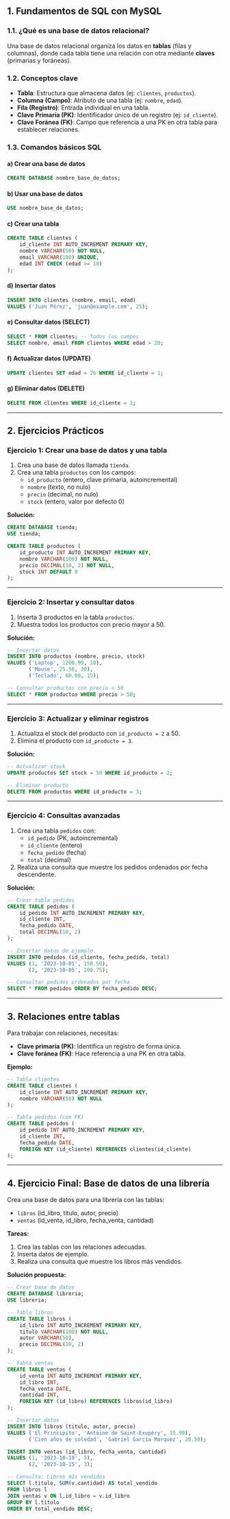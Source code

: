 

## **1. Fundamentos de SQL con MySQL**

### **1.1. ¿Qué es una base de datos relacional?**
Una base de datos relacional organiza los datos en **tablas** (filas y columnas), donde cada tabla tiene una relación con otra mediante **claves** (primarias y foráneas).

### **1.2. Conceptos clave**
- **Tabla**: Estructura que almacena datos (ej: `clientes`, `productos`).
- **Columna (Campo)**: Atributo de una tabla (ej: `nombre`, `edad`).
- **Fila (Registro)**: Entrada individual en una tabla.
- **Clave Primaria (PK)**: Identificador único de un registro (ej: `id_cliente`).
- **Clave Foránea (FK)**: Campo que referencia a una PK en otra tabla para establecer relaciones.

### **1.3. Comandos básicos SQL**
#### **a) Crear una base de datos**
```sql
CREATE DATABASE nombre_base_de_datos;
```

#### **b) Usar una base de datos**
```sql
USE nombre_base_de_datos;
```

#### **c) Crear una tabla**
```sql
CREATE TABLE clientes (
    id_cliente INT AUTO_INCREMENT PRIMARY KEY,
    nombre VARCHAR(50) NOT NULL,
    email VARCHAR(100) UNIQUE,
    edad INT CHECK (edad >= 18)
);
```

#### **d) Insertar datos**
```sql
INSERT INTO clientes (nombre, email, edad) 
VALUES ('Juan Pérez', 'juan@example.com', 25);
```

#### **e) Consultar datos (SELECT)**
```sql
SELECT * FROM clientes; -- Todos los campos
SELECT nombre, email FROM clientes WHERE edad > 20;
```

#### **f) Actualizar datos (UPDATE)**
```sql
UPDATE clientes SET edad = 26 WHERE id_cliente = 1;
```

#### **g) Eliminar datos (DELETE)**
```sql
DELETE FROM clientes WHERE id_cliente = 1;
```

---

## **2. Ejercicios Prácticos**

### **Ejercicio 1: Crear una base de datos y una tabla**
1. Crea una base de datos llamada `tienda`.
2. Crea una tabla `productos` con los campos:
   - `id_producto` (entero, clave primaria, autoincremental)
   - `nombre` (texto, no nulo)
   - `precio` (decimal, no nulo)
   - `stock` (entero, valor por defecto 0)

**Solución:**
```sql
CREATE DATABASE tienda;
USE tienda;

CREATE TABLE productos (
    id_producto INT AUTO_INCREMENT PRIMARY KEY,
    nombre VARCHAR(100) NOT NULL,
    precio DECIMAL(10, 2) NOT NULL,
    stock INT DEFAULT 0
);
```

---

### **Ejercicio 2: Insertar y consultar datos**
1. Inserta 3 productos en la tabla `productos`.
2. Muestra todos los productos con precio mayor a 50.

**Solución:**
```sql
-- Insertar datos
INSERT INTO productos (nombre, precio, stock) 
VALUES ('Laptop', 1200.99, 10),
       ('Mouse', 25.50, 30),
       ('Teclado', 60.00, 15);

-- Consultar productos con precio > 50
SELECT * FROM productos WHERE precio > 50;
```

---

### **Ejercicio 3: Actualizar y eliminar registros**
1. Actualiza el stock del producto con `id_producto = 2` a 50.
2. Elimina el producto con `id_producto = 3`.

**Solución:**
```sql
-- Actualizar stock
UPDATE productos SET stock = 50 WHERE id_producto = 2;

-- Eliminar producto
DELETE FROM productos WHERE id_producto = 3;
```

---

### **Ejercicio 4: Consultas avanzadas**
1. Crea una tabla `pedidos` con:
   - `id_pedido` (PK, autoincremental)
   - `id_cliente` (entero)
   - `fecha_pedido` (fecha)
   - `total` (decimal)
2. Realiza una consulta que muestre los pedidos ordenados por fecha descendente.

**Solución:**
```sql
-- Crear tabla pedidos
CREATE TABLE pedidos (
    id_pedido INT AUTO_INCREMENT PRIMARY KEY,
    id_cliente INT,
    fecha_pedido DATE,
    total DECIMAL(10, 2)
);

-- Insertar datos de ejemplo
INSERT INTO pedidos (id_cliente, fecha_pedido, total)
VALUES (1, '2023-10-01', 150.50),
       (2, '2023-10-05', 200.75);

-- Consultar pedidos ordenados por fecha
SELECT * FROM pedidos ORDER BY fecha_pedido DESC;
```

---

## **3. Relaciones entre tablas**
Para trabajar con relaciones, necesitas:
- **Clave primaria (PK)**: Identifica un registro de forma única.
- **Clave foránea (FK)**: Hace referencia a una PK en otra tabla.

**Ejemplo:**
```sql
-- Tabla clientes
CREATE TABLE clientes (
    id_cliente INT AUTO_INCREMENT PRIMARY KEY,
    nombre VARCHAR(50) NOT NULL
);

-- Tabla pedidos (con FK)
CREATE TABLE pedidos (
    id_pedido INT AUTO_INCREMENT PRIMARY KEY,
    id_cliente INT,
    fecha_pedido DATE,
    FOREIGN KEY (id_cliente) REFERENCES clientes(id_cliente)
);
```

---

## **4. Ejercicio Final: Base de datos de una librería**
Crea una base de datos para una librería con las tablas:
- `libros` (id_libro, titulo, autor, precio)
- `ventas` (id_venta, id_libro, fecha_venta, cantidad)

**Tareas:**
1. Crea las tablas con las relaciones adecuadas.
2. Inserta datos de ejemplo.
3. Realiza una consulta que muestre los libros más vendidos.

**Solución propuesta:**
```sql
-- Crear base de datos
CREATE DATABASE libreria;
USE libreria;

-- Tabla libros
CREATE TABLE libros (
    id_libro INT AUTO_INCREMENT PRIMARY KEY,
    titulo VARCHAR(100) NOT NULL,
    autor VARCHAR(50),
    precio DECIMAL(10, 2)
);

-- Tabla ventas
CREATE TABLE ventas (
    id_venta INT AUTO_INCREMENT PRIMARY KEY,
    id_libro INT,
    fecha_venta DATE,
    cantidad INT,
    FOREIGN KEY (id_libro) REFERENCES libros(id_libro)
);

-- Insertar datos
INSERT INTO libros (titulo, autor, precio)
VALUES ('El Principito', 'Antoine de Saint-Exupéry', 15.99),
       ('Cien años de soledad', 'Gabriel García Márquez', 20.50);

INSERT INTO ventas (id_libro, fecha_venta, cantidad)
VALUES (1, '2023-10-10', 5),
       (2, '2023-10-15', 3);

-- Consulta: Libros más vendidos
SELECT l.titulo, SUM(v.cantidad) AS total_vendido
FROM libros l
JOIN ventas v ON l.id_libro = v.id_libro
GROUP BY l.titulo
ORDER BY total_vendido DESC;
```

